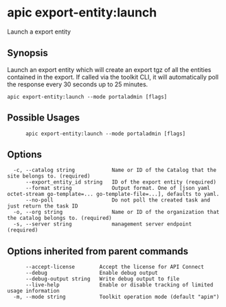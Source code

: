# apic export-entity:launch

Launch a export entity

## Synopsis

Launch an export entity which will create an export tgz of all the entities contained in the export. If called via the toolkit CLI, it will automatically poll the response every 30 seconds up to 25 minutes.

```
apic export-entity:launch --mode portaladmin [flags]
```

## Possible Usages

```
      apic export-entity:launch --mode portaladmin [flags]
```

## Options

```
  -c, --catalog string            Name or ID of the Catalog that the site belongs to. (required)
      --export_entity_id string   ID of the export entity (required)
      --format string             Output format. One of [json yaml octet-stream go-template=... go-template-file=...], defaults to yaml.
      --no-poll                   Do not poll the created task and just return the task ID
  -o, --org string                Name or ID of the organization that the catalog belongs to. (required)
  -s, --server string             management server endpoint (required)
```

## Options inherited from parent commands

```
      --accept-license        Accept the license for API Connect
      --debug                 Enable debug output
      --debug-output string   Write debug output to file
      --live-help             Enable or disable tracking of limited usage information
  -m, --mode string           Toolkit operation mode (default "apim")
```
